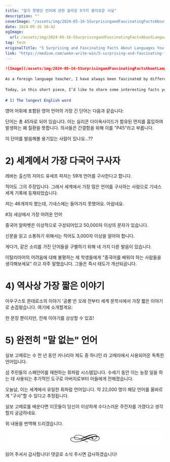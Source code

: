 ```yaml
---
title: "알지 못했던 언어에 관한 놀라운 5가지 흥미로운 사실"
description: ""
coverImage: "/assets/img/2024-05-16-5SurprisingandFascinatingFactsAboutLanguagesYouDidntKnow_0.png"
date: 2024-05-16 10:42
ogImage: 
  url: /assets/img/2024-05-16-5SurprisingandFascinatingFactsAboutLanguagesYouDidntKnow_0.png
tag: Tech
originalTitle: "5 Surprising and Fascinating Facts About Languages You Didn’t Know"
link: "https://medium.com/wake-write-win/5-surprising-and-fascinating-facts-about-languages-you-didnt-know-91bb832bc0e3"
---
```



```markdown
![Image](/assets/img/2024-05-16-5SurprisingandFascinatingFactsAboutLanguagesYouDidntKnow_0.png)

As a foreign language teacher, I have always been fascinated by different linguistic oddities.

Today, in this short piece, I’d like to share some interesting facts you might not know.

# 1) The longest English word
```  



영어 어휘에 포함된 영어 언어의 가장 긴 단어는 다음과 같습니다:

단어는 총 45자로 되어 있습니다. 이는 실리콘 다이옥사이드가 함유된 먼지를 흡입하여 발생하는 폐 질환을 뜻합니다. 의사들은 간결함을 위해 이를 "P45"라고 부릅니다.

이 단어를 발음해볼 용기있는 사람이 있나요...??

# 2) 세계에서 가장 다국어 구사자



레바논 출신의 지아드 유세프 파자는 59개 언어를 구사한다고 합니다.

적어도 그의 주장입니다. 그래서 세계에서 가장 많은 언어를 구사하는 사람으로 기네스 세계 기록에 등재되었습니다.

저는 46개까지 했는데, 기네스에는 들어가지 못했어요. 아쉽네요.

#3) 세상에서 가장 어려운 언어



중국어 알파벳은 이상적으로 구성되어있고 50,000자 이상의 문자가 있습니다.

신문을 읽고 소통하기 위해서는 적어도 3,000자 이상을 알아야 합니다.

게다가, 같은 소리를 가진 단어들을 구별하기 위해 네 가지 다른 발음이 있습니다.

이탈리아어의 어려움에 대해 불평하는 제 학생들에게 "중국어를 배워야 하는 사람들을 생각해보세요" 라고 자주 말했습니다. 그들은 즉시 태도가 개선되곰니다.



# 4) 역사상 가장 짧은 이야기

아우구스토 몬테로소의 이야기 '공룡'은 오래 전부터 세계 문학사에서 가장 짧은 이야기로 손꼽혔습니다. 여기에 소개할게요:

한 문장 뿐이지만, 전체 이야기를 상상할 수 있죠!

# 5) 완전히 "말 없는" 언어



실보 고메로는 수 천 년 동안 카나리아 제도 중 하나인 라 고메라에서 사용되어온 독특한 언어입니다.

섬 주민들의 스페인어를 재현하는 휘파람 시스템입니다. 수세기 동안 이는 농장 일을 하는 데 사용되는 추가적인 도구로 아버지로부터 아들에게 전해졌습니다.

오늘날, 이는 세계에서 유일한 휘파람 언어입니다. 약 22,000 명이 해당 언어를 올바르게 "구사"할 수 있다고 추정됩니다.

실보 고메로를 배운다면 이웃들이 당신이 이상하게 수다스러운 주전자를 가졌다고 생각할지 궁금하네요.



위 내용을 번역해 드리겠습니다.

<img src="/assets/img/2024-05-16-5SurprisingandFascinatingFactsAboutLanguagesYouDidntKnow_1.png" />

읽어 주셔서 감사합니다! 댓글로 소식 주시면 감사하겠습니다!
